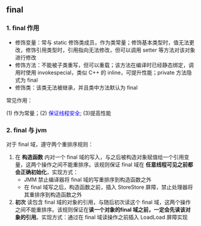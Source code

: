 ## final

### 1. final 作用

- 修饰变量：常与 static 修饰类成员，作为类常量；修饰基本类型时，值无法更改，修饰引用类型时，引用指向无法修改，但可以调用 setter 等方法对该对象进行修改
- 修饰方法：不能被子类重写，但可以重载；该方法在编译时已经静态绑定，调用时使用 invokespecial，类似 C++ 的 inline，可提升性能；private 方法隐式为 final
- 修饰类：该类无法被继承，并且类中方法默认为 final

常见作用：

(1) 作为常量；(2) <font color=blue>保证线程安全</font>; (3)提高性能

### 2. final 与 jvm

对于 final 域，遵守两个重排序规则：

1. 在 **构造函数** 内对一个 final 域的写入，与之后被构造对象赋值给一个引用变量，这两个操作之间不能重排序。该规则保证 final 域在 **任意线程可见之前都会正确初始化**，实现方式：
   - JMM 禁止编译器将 final 域的写重排序到构造函数之外
   - 在 final 域写之后，构造函数之前，插入 StoreStore 屏障，禁止处理器将其重排序到构造函数之外
2.  **初次** 读包含 final 域的对象的引用，与随后初次读这个 final 域，这两个操作之间不能重排序。该规则保证在**读一个对象的final 域之前，一定会先读该对象的引用**。实现方式：通过在 final 域读操作之前插入 LoadLoad 屏障实现
